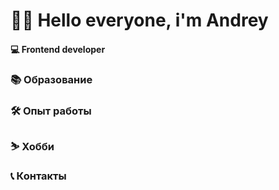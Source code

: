 # 🖐🏽 Hello everyone, i'm Andrey

#### 💻 Frontend developer

### 📚 Образование

### 🛠️ Опыт работы

### ⛷️ Хобби

### 📞 Контакты
